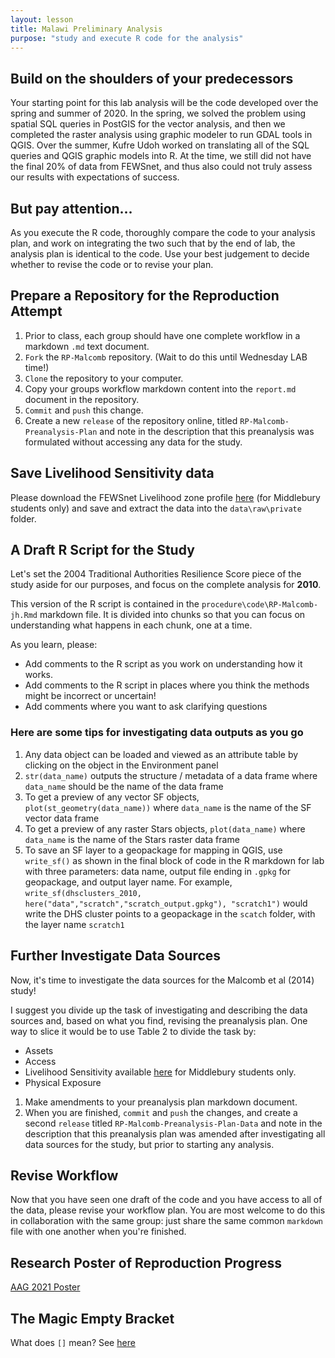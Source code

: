 ```yaml
---
layout: lesson
title: Malawi Preliminary Analysis
purpose: "study and execute R code for the analysis"
---
```


## Build on the shoulders of your predecessors

Your starting point for this lab analysis will be the code developed over the spring and summer of 2020.
In the spring, we solved the problem using spatial SQL queries in PostGIS for the vector analysis, and then we completed the raster analysis using graphic modeler to run GDAL tools in QGIS.
Over the summer, Kufre Udoh worked on translating all of the SQL queries and QGIS graphic models into R.
At the time, we still did not have the final 20% of data from FEWSnet, and thus also could not truly assess our results with expectations of success.

## But pay attention...

As you execute the R code, thoroughly compare the code to your analysis plan, and work on integrating the two such that by the end of lab, the analysis plan is identical to the code. Use your best judgement to decide whether to revise the code or to revise your plan.

## Prepare a Repository for the Reproduction Attempt

1. Prior to class, each group should have one complete workflow in a markdown `.md` text document.
1. `Fork` the `RP-Malcomb` repository. (Wait to do this until Wednesday LAB time!)
1. `Clone` the repository to your computer.
1. Copy your groups workflow markdown content into the `report.md` document in the repository.
1. `Commit` and `push` this change.
1. Create a new `release` of the repository online, titled `RP-Malcomb-Preanalysis-Plan` and note in the description that this preanalysis was formulated without accessing any data for the study.

## Save Livelihood Sensitivity data

Please download the FEWSnet Livelihood zone profile [here](https://drive.google.com/file/d/1RKVGitv4HxFuCylYps-gGkt6OK4oAjJa/view?usp=sharing) (for Middlebury students only) and save and extract the data into the `data\raw\private` folder.

## A Draft R Script for the Study

Let's set the 2004 Traditional Authorities Resilience Score piece of the study aside for our purposes, and focus on the complete analysis for **2010**.

This version of the R script is contained in the `procedure\code\RP-Malcomb-jh.Rmd` markdown file. It is divided into chunks so that you can focus on understanding what happens in each chunk, one at a time.

As you learn, please:

- Add comments to the R script as you work on understanding how it works.
- Add comments to the R script in places where you think the methods might be incorrect or uncertain! 
- Add comments where you want to ask clarifying questions

### Here are some tips for investigating data outputs as you go

1. Any data object can be loaded and viewed as an attribute table by clicking on the object in the Environment panel
1. `str(data_name)` outputs the structure / metadata of a data frame where `data_name` should be the name of the data frame
1. To get a preview of any vector SF objects, `plot(st_geometry(data_name))` where `data_name` is the name of the SF vector data frame 
1. To get a preview of any raster Stars objects, `plot(data_name)` where `data_name` is the name of the Stars raster data frame
1. To save an SF layer to a geopackage for mapping in QGIS, use `write_sf()` as shown in the final block of code in the R markdown for lab with three parameters: data name, output file ending in `.gpkg` for geopackage, and output layer name. For example, `write_sf(dhsclusters_2010, here("data","scratch","scratch_output.gpkg"), "scratch1")` would write the DHS cluster points to a geopackage in the `scatch` folder, with the layer name `scratch1`

## Further Investigate Data Sources

Now, it's time to investigate the data sources for the Malcomb et al (2014) study!

I suggest you divide up the task of investigating and describing the data sources and, based on what you find, revising the preanalysis plan. One way to slice it would be to use Table 2 to divide the task by:

- Assets
- Access
- Livelihood Sensitivity available [here](https://drive.google.com/file/d/1RKVGitv4HxFuCylYps-gGkt6OK4oAjJa/view?usp=sharing) for Middlebury students only.
- Physical Exposure

1. Make amendments to your preanalysis plan markdown document.
1. When you are finished, `commit` and `push` the changes, and create a second `release` titled `RP-Malcomb-Preanalysis-Plan-Data` and note in the description that this preanalysis plan was amended after investigating all data sources for the study, but prior to starting any analysis.

## Revise Workflow

Now that you have seen one draft of the code and you have access to all of the data, please revise your workflow plan. You are most welcome to do this in collaboration with the same group: just share the same common `markdown` file with one another when you're finished.

## Research Poster of Reproduction Progress

[AAG 2021 Poster](assets/2021-04-09-AAG-Malawi.pdf)

## The Magic Empty Bracket

What does `[]` mean? See [here](https://www.r-bloggers.com/2013/01/the-magic-empty-bracket/)

